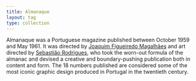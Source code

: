 ```yaml
---
title: Almanaque
layout: tag
type: collection
---
```


<p>
Almanaque was a Portuguese magazine published between October 1959 and May 1961. It was directed by <a class="text cat-link tag" href="/tags/Joaquim%20Figueiredo%20Magalhães/">Joaquim Figueiredo Magalhães</a> and art directed by <a class="text cat-link author" href="/authors/Sebastião%20Rodrigues/">Sebastião Rodrigues</a>, who took the worn-out formula of the almanac and devised a creative and boundary-pushing publication both in content and form. The 18 numbers published are considered some of the most iconic graphic design produced in Portugal in the twentieth century.
</p>
